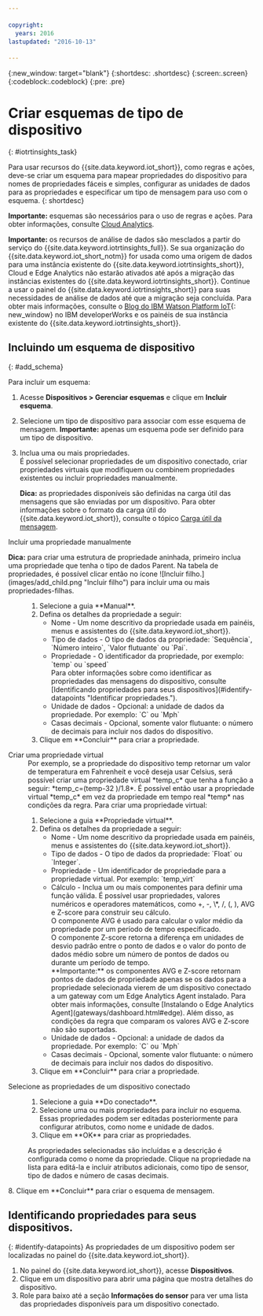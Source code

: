 ```yaml
---

copyright:
  years: 2016
lastupdated: "2016-10-13"

---
```


{:new_window: target="blank"}
{:shortdesc: .shortdesc}
{:screen:.screen}
{:codeblock:.codeblock}
{:pre: .pre}

# Criar esquemas de tipo de dispositivo
{: #iotrtinsights_task}

Para usar recursos do {{site.data.keyword.iot_short}}, como regras e ações, deve-se criar um esquema para mapear propriedades do dispositivo para nomes de propriedades fáceis e simples, configurar as unidades de dados para as propriedades e especificar um tipo de mensagem para uso com o esquema.
{: shortdesc}

**Importante:** esquemas são necessários para o uso de regras e ações. Para obter informações, consulte [Cloud Analytics](cloud_analytics.html#rules).

**Importante:** os recursos de análise de dados são mesclados a partir do serviço do {{site.data.keyword.iotrtinsights_full}}. Se sua organização do {{site.data.keyword.iot_short_notm}} for usada como uma origem de dados para uma instância existente do {{site.data.keyword.iotrtinsights_short}}, Cloud e Edge Analytics não estarão ativados até após a migração das instâncias existentes do {{site.data.keyword.iotrtinsights_short}}. Continue a usar o painel do {{site.data.keyword.iotrtinsights_short}} para suas necessidades de análise de dados até que a migração seja concluída. Para obter mais informações, consulte o [Blog do IBM Watson Platform IoT](https://developer.ibm.com/iotplatform/2016/04/28/iot-real-time-insights-and-watson-iot-platform-a-match-made-in-heaven/){: new_window} no IBM developerWorks e os painéis de sua instância existente do {{site.data.keyword.iotrtinsights_short}}.  

## Incluindo um esquema de dispositivo
{: #add_schema}

Para incluir um esquema:  
1. Acesse **Dispositivos > Gerenciar esquemas** e clique em **Incluir esquema**.  
2. Selecione um tipo de dispositivo para associar com esse esquema de mensagem. **Importante:** apenas um esquema pode ser definido para um tipo de dispositivo.

3. Inclua uma ou mais propriedades.  
    É possível selecionar propriedades de um dispositivo conectado, criar propriedades virtuais que modifiquem ou combinem propriedades existentes ou incluir propriedades manualmente.  

    **Dica:** as propriedades disponíveis são definidas na carga útil das mensagens que são enviadas por um dispositivo. Para obter informações sobre o formato da carga útil do {{site.data.keyword.iot_short}}, consulte o tópico [Carga útil da mensagem](reference/mqtt/index.html#message-payloadl "Carga útil da carga útil da mensagem.").   
  <dl>
  <dt>Incluir uma propriedade manualmente</dt>
  <p><b>Dica:</b> para criar uma estrutura de propriedade aninhada, primeiro inclua uma propriedade que tenha o tipo de dados Parent. Na tabela de propriedades, é possível clicar então no ícone ![Incluir filho.](images/add_child.png "Incluir filho") para incluir uma ou mais propriedades-filhas.</p>
  <dd>
  <ol>
    <li>Selecione a guia **Manual**.</li>
    <li>Defina os detalhes da propriedade a seguir:
    <ul>  
      <li>Nome - Um nome descritivo da propriedade usada em painéis, menus e assistentes do {{site.data.keyword.iot_short}}.</li>
      <li>Tipo de dados - O tipo de dados da propriedade:  
   `Sequência`, `Número inteiro`, `Valor flutuante` ou `Pai`.</li>
   <!--<li>Event - A specific event to collect data for. Leave blank to collect for all events.</li>-->
   <li>Propriedade - O identificador da propriedade, por exemplo:  
 `temp` ou `speed`  </br> Para obter informações sobre como identificar as propriedades das mensagens do dispositivo, consulte [Identificando propriedades para seus dispositivos](#identify-datapoints "Identificar propriedades.").</li>
  <li>Unidade de dados - Opcional: a unidade de dados da propriedade. Por
exemplo:  
     `C` ou `Mph`  </li>
     <li> Casas decimais - Opcional, somente valor flutuante: o número de decimais para incluir nos dados do dispositivo.</li>
    </ul>
    </li>
    <li>Clique em **Concluir** para criar a propriedade.</li>
  </ol>
  </dd>
  <dt>Criar uma propriedade virtual</dt>
  <dd> Por exemplo, se a propriedade do dispositivo temp retornar um valor de temperatura em Fahrenheit e você deseja usar Celsius, será possível criar uma propriedade virtual *temp_c* que tenha a função a seguir: *temp_c=(temp-32 )/1.8*. É possível então usar a propriedade virtual *temp_c* em vez da propriedade em tempo real *temp* nas condições da regra.  
  Para criar uma propriedade virtual:
  <ol>
    <li>Selecione a guia **Propriedade virtual**.</li>  
    <li>Defina os detalhes da propriedade a seguir:
    <ul>
    <li>Nome - Um nome descritivo da propriedade usada em painéis, menus e assistentes do {{site.data.keyword.iot_short}}.</li>
    <li>Tipo de dados - O tipo de dados da propriedade:  
 `Float` ou `Integer`.</li>
 <li>Propriedade - Um identificador de propriedade para a propriedade virtual. Por
exemplo:  
`temp_virt`</li>
    <li>Cálculo - Inclua um ou mais componentes para definir uma função válida. É possível usar propriedades, valores numéricos e operadores matemáticos, como +, -, \*, /, (, ), AVG e Z-score para construir seu cálculo. </br>O componente AVG é usado para calcular o valor médio da propriedade por um período de tempo especificado. </br>O componente Z-score retorna a diferença em unidades de desvio padrão entre o ponto de dados e o valor do ponto de dados médio sobre um número de pontos de dados ou durante um período de tempo.</br> **Importante:**  os componentes AVG e Z-score retornam pontos de dados de propriedade apenas se os dados para a propriedade selecionada vierem de um dispositivo conectado a um gateway com um Edge Analytics Agent instalado. Para obter mais informações, consulte [Instalando o Edge Analytics Agent](gateways/dashboard.html#edge). Além disso, as condições da regra que comparam os valores AVG e Z-score não são suportadas.</li>
    <li>Unidade de dados - Opcional: a unidade de dados da propriedade. Por exemplo: `C` ou `Mph`</li>
    <li> Casas decimais - Opcional, somente valor flutuante: o número de decimais para incluir nos dados do dispositivo.</li>
   </ul>
   </li>
   <li>Clique em **Concluir** para criar a propriedade.</li>
  </ol>
  </dd>
  <dt>Selecione as propriedades de um dispositivo conectado</dt>
  <dd>
  <ol>
    <li>Selecione a guia **Do conectado**.</li>  
    <li>Selecione uma ou mais propriedades para incluir no esquema. Essas propriedades podem ser editadas posteriormente para configurar atributos, como nome e unidade de dados.  
<!--**Important:** Each property must be unique for a schema. If you select multiple occurrences of the same property for different events, only one of the selected properties is added to the schema.</li>-->
  <li>Clique em **OK** para criar as propriedades.</li>
  </ol>
  </dd>
    <dd>As propriedades selecionadas são incluídas e a descrição é configurada como o nome da propriedade. Clique na propriedade na lista para editá-la e incluir atributos adicionais, como tipo de sensor, tipo de dados e número de casas decimais.</dd>
  </dl>
8. Clique em **Concluir** para criar o esquema de mensagem.

## Identificando propriedades para seus dispositivos.
{: #identify-datapoints}
   As propriedades de um dispositivo podem ser localizadas no painel do {{site.data.keyword.iot_short}}.

1. No painel do {{site.data.keyword.iot_short}}, acesse **Dispositivos**.
2. Clique em um dispositivo para abrir uma página que mostra detalhes do dispositivo.
3. Role para baixo até a seção **Informações do sensor** para ver uma lista das propriedades disponíveis para um dispositivo conectado.
